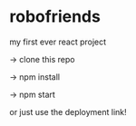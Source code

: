 # robofriends
my first ever react project

-> clone this repo

-> npm install

-> npm start

or just use the deployment link!